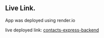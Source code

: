 ## Live Link.

App was deployed using render.io

live deployed link: [contacts-express-backend](https://contacts-express-backend.onrender.com)
